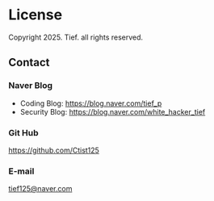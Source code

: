# License

Copyright 2025. Tief. all rights reserved.

## Contact

### Naver Blog

- Coding Blog: https://blog.naver.com/tief_p
- Security Blog: https://blog.naver.com/white_hacker_tief

### Git Hub

https://github.com/Ctist125

### E-mail

tief125@naver.com